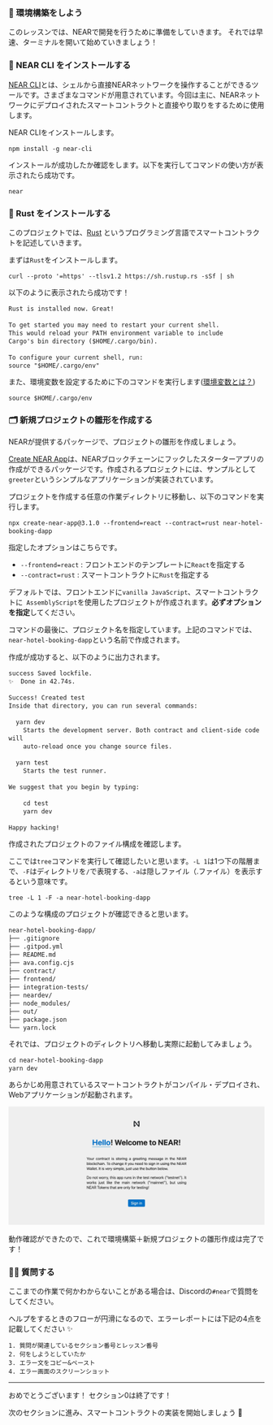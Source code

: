 ### 🤖 環境構築をしよう

このレッスンでは、NEARで開発を行うために準備をしていきます。
それでは早速、ターミナルを開いて始めていきましょう！

### 🦄 NEAR CLI をインストールする

[NEAR CLI](https://docs.near.org/tools/near-cli)とは、シェルから直接NEARネットワークを操作することができるツールです。さまざまなコマンドが用意されています。今回は主に、NEARネットワークにデプロイされたスマートコントラクトと直接やり取りをするために使用します。

NEAR CLIをインストールします。

```
npm install -g near-cli
```

インストールが成功したか確認をします。以下を実行してコマンドの使い方が表示されたら成功です。

```
near
```

### 🦀 Rust をインストールする

このプロジェクトでは、[Rust](https://www.rust-lang.org/ja/) というプログラミング言語でスマートコントラクトを記述していきます。

まずは`Rust`をインストールします。

```
curl --proto '=https' --tlsv1.2 https://sh.rustup.rs -sSf | sh
```

以下のように表示されたら成功です！

```
Rust is installed now. Great!

To get started you may need to restart your current shell.
This would reload your PATH environment variable to include
Cargo's bin directory ($HOME/.cargo/bin).

To configure your current shell, run:
source "$HOME/.cargo/env"
```

また、環境変数を設定するために下のコマンドを実行します([環境変数とは？](https://wa3.i-3-i.info/word11027.html))

```
source $HOME/.cargo/env
```

### 🗂 新規プロジェクトの雛形を作成する

NEARが提供するパッケージで、プロジェクトの雛形を作成しましょう。

[Create NEAR App](https://github.com/near/create-near-app)は、NEARブロックチェーンにフックしたスターターアプリの作成ができるパッケージです。作成されるプロジェクトには、サンプルとして`greeter`というシンプルなアプリケーションが実装されています。

プロジェクトを作成する任意の作業ディレクトリに移動し、以下のコマンドを実行します。

```
npx create-near-app@3.1.0 --frontend=react --contract=rust near-hotel-booking-dapp
```

指定したオプションはこちらです。

- `--frontend=react` : フロントエンドのテンプレートに`React`を指定する
- `--contract=rust` : スマートコントラクトに`Rust`を指定する

デフォルトでは、フロントエンドに`vanilla JavaScript`、スマートコントラクトに` AssemblyScript`を使用したプロジェクトが作成されます。**必ずオプションを指定**してください。

コマンドの最後に、プロジェクト名を指定しています。上記のコマンドでは、`near-hotel-booking-dapp`という名前で作成されます。

作成が成功すると、以下のように出力されます。

```
success Saved lockfile.
✨  Done in 42.74s.

Success! Created test
Inside that directory, you can run several commands:

  yarn dev
    Starts the development server. Both contract and client-side code will
    auto-reload once you change source files.

  yarn test
    Starts the test runner.

We suggest that you begin by typing:

    cd test
    yarn dev

Happy hacking!
```

作成されたプロジェクトのファイル構成を確認します。

ここでは`tree`コマンドを実行して確認したいと思います。`-L 1`は1つ下の階層まで、`-F`はディレクトリを`/`で表現する、`-a`は隠しファイル（.ファイル）を表示するという意味です。

```
tree -L 1 -F -a near-hotel-booking-dapp
```

このような構成のプロジェクトが確認できると思います。

```
near-hotel-booking-dapp/
├── .gitignore
├── .gitpod.yml
├── README.md
├── ava.config.cjs
├── contract/
├── frontend/
├── integration-tests/
├── neardev/
├── node_modules/
├── out/
├── package.json
└── yarn.lock
```

それでは、プロジェクトのディレクトリへ移動し実際に起動してみましょう。

```
cd near-hotel-booking-dapp
yarn dev
```

あらかじめ用意されているスマートコントラクトがコンパイル・デプロイされ、Webアプリケーションが起動されます。

![](./../../img/section-0/0_2_2.jpeg)

動作確認ができたので、これで環境構築＋新規プロジェクトの雛形作成は完了です！

### 🙋‍♂️ 質問する

ここまでの作業で何かわからないことがある場合は、Discordの`#near`で質問をしてください。

ヘルプをするときのフローが円滑になるので、エラーレポートには下記の4点を記載してください ✨

```
1. 質問が関連しているセクション番号とレッスン番号
2. 何をしようとしていたか
3. エラー文をコピー&ペースト
4. エラー画面のスクリーンショット
```

---

おめでとうございます！ セクション0は終了です！

次のセクションに進み、スマートコントラクトの実装を開始しましょう 🚀

